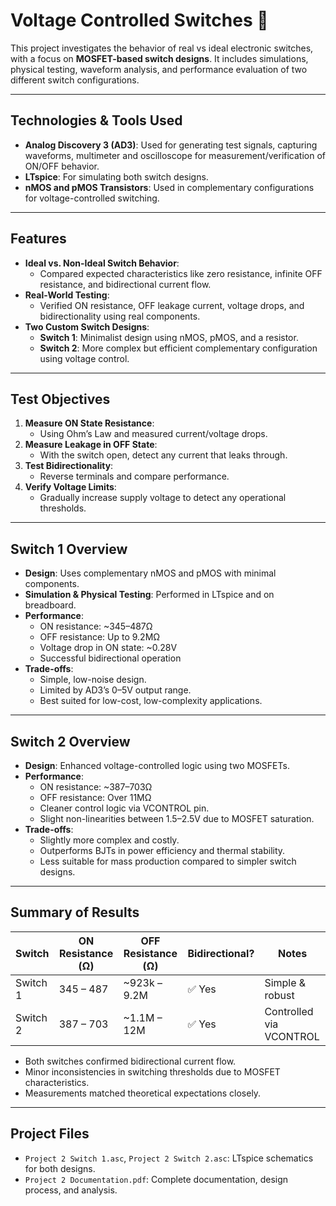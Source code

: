 # Voltage Controlled Switches 🔌

This project investigates the behavior of real vs ideal electronic switches, with a focus on **MOSFET-based switch designs**. It includes simulations, physical testing, waveform analysis, and performance evaluation of two different switch configurations.

---

## Technologies & Tools Used

- **Analog Discovery 3 (AD3)**: Used for generating test signals, capturing waveforms, multimeter and oscilloscope for measurement/verification of ON/OFF behavior.
- **LTspice**: For simulating both switch designs.
- **nMOS and pMOS Transistors**: Used in complementary configurations for voltage-controlled switching.


---

## Features

- **Ideal vs. Non-Ideal Switch Behavior**:
  - Compared expected characteristics like zero resistance, infinite OFF resistance, and bidirectional current flow.
- **Real-World Testing**:
  - Verified ON resistance, OFF leakage current, voltage drops, and bidirectionality using real components.
- **Two Custom Switch Designs**:
  - **Switch 1**: Minimalist design using nMOS, pMOS, and a resistor.
  - **Switch 2**: More complex but efficient complementary configuration using voltage control.

---

## Test Objectives

1. **Measure ON State Resistance**: 
   - Using Ohm’s Law and measured current/voltage drops.
2. **Measure Leakage in OFF State**:
   - With the switch open, detect any current that leaks through.
3. **Test Bidirectionality**:
   - Reverse terminals and compare performance.
4. **Verify Voltage Limits**:
   - Gradually increase supply voltage to detect any operational thresholds.

---

## Switch 1 Overview

- **Design**: Uses complementary nMOS and pMOS with minimal components.
- **Simulation & Physical Testing**: Performed in LTspice and on breadboard.
- **Performance**:
  - ON resistance: ~345–487Ω
  - OFF resistance: Up to 9.2MΩ
  - Voltage drop in ON state: ~0.28V
  - Successful bidirectional operation
- **Trade-offs**:
  - Simple, low-noise design.
  - Limited by AD3’s 0–5V output range.
  - Best suited for low-cost, low-complexity applications.

---

## Switch 2 Overview

- **Design**: Enhanced voltage-controlled logic using two MOSFETs.
- **Performance**:
  - ON resistance: ~387–703Ω
  - OFF resistance: Over 11MΩ
  - Cleaner control logic via VCONTROL pin.
  - Slight non-linearities between 1.5–2.5V due to MOSFET saturation.
- **Trade-offs**:
  - Slightly more complex and costly.
  - Outperforms BJTs in power efficiency and thermal stability.
  - Less suitable for mass production compared to simpler switch designs.

---

## Summary of Results

| **Switch** | **ON Resistance (Ω)** | **OFF Resistance (Ω)** | **Bidirectional?** | **Notes** |
|------------|------------------------|-------------------------|--------------------|-----------|
| Switch 1   | 345 – 487              | ~923k – 9.2M            | ✅ Yes             | Simple & robust |
| Switch 2   | 387 – 703              | ~1.1M – 12M             | ✅ Yes             | Controlled via VCONTROL |

- Both switches confirmed bidirectional current flow.
- Minor inconsistencies in switching thresholds due to MOSFET characteristics.
- Measurements matched theoretical expectations closely.

---

## Project Files

- `Project 2 Switch 1.asc`, `Project 2 Switch 2.asc`: LTspice schematics for both designs.
- `Project 2 Documentation.pdf`: Complete documentation, design process, and analysis.
